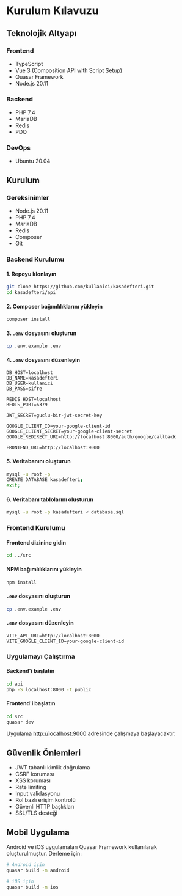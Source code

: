 # Kurulum Kılavuzu

## Teknolojik Altyapı

### Frontend

- TypeScript
- Vue 3 (Composition API with Script Setup)
- Quasar Framework
- Node.js 20.11

### Backend

- PHP 7.4
- MariaDB
- Redis
- PDO

### DevOps

- Ubuntu 20.04

## Kurulum

### Gereksinimler

- Node.js 20.11
- PHP 7.4
- MariaDB
- Redis
- Composer
- Git

### Backend Kurulumu

#### 1. Repoyu klonlayın

```bash
git clone https://github.com/kullanici/kasadefteri.git
cd kasadefteri/api
```

#### 2. Composer bağımlılıklarını yükleyin

```bash
composer install
```

#### 3. `.env` dosyasını oluşturun

```bash
cp .env.example .env
```

#### 4. `.env` dosyasını düzenleyin

```env
DB_HOST=localhost
DB_NAME=kasadefteri
DB_USER=kullanici
DB_PASS=sifre

REDIS_HOST=localhost
REDIS_PORT=6379

JWT_SECRET=guclu-bir-jwt-secret-key

GOOGLE_CLIENT_ID=your-google-client-id
GOOGLE_CLIENT_SECRET=your-google-client-secret
GOOGLE_REDIRECT_URI=http://localhost:8000/auth/google/callback

FRONTEND_URL=http://localhost:9000
```

#### 5. Veritabanını oluşturun

```bash
mysql -u root -p
CREATE DATABASE kasadefteri;
exit;
```

#### 6. Veritabanı tablolarını oluşturun

```bash
mysql -u root -p kasadefteri < database.sql
```

### Frontend Kurulumu

#### Frontend dizinine gidin

```bash
cd ../src
```

#### NPM bağımlılıklarını yükleyin

```bash
npm install
```

#### `.env` dosyasını oluşturun

```bash
cp .env.example .env
```

#### `.env` dosyasını düzenleyin

```env
VITE_API_URL=http://localhost:8000
VITE_GOOGLE_CLIENT_ID=your-google-client-id
```

### Uygulamayı Çalıştırma

#### Backend'i başlatın

```bash
cd api
php -S localhost:8000 -t public
```

#### Frontend'i başlatın

```bash
cd src
quasar dev
```

Uygulama <http://localhost:9000> adresinde çalışmaya başlayacaktır.

## Güvenlik Önlemleri

- JWT tabanlı kimlik doğrulama
- CSRF koruması
- XSS koruması
- Rate limiting
- Input validasyonu
- Rol bazlı erişim kontrolü
- Güvenli HTTP başlıkları
- SSL/TLS desteği

## Mobil Uygulama

Android ve iOS uygulamaları Quasar Framework kullanılarak oluşturulmuştur. Derleme için:

```bash
# Android için
quasar build -m android

# iOS için
quasar build -m ios
```
